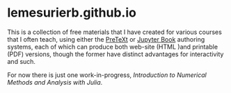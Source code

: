# lemesurierb.github.io
This is a collection of free materials that I have created for various courses that I often teach,
using either the [PreTeXt](https://pretextbook.org/) or [Jupyter Book](https://jupyterbook.org/)
authoring systems, each of which can produce both web-site (HTML )and printable (PDF) versions,
though the former have distinct advantages for interactivity and such.

For now there is just one work-in-progress, *Introduction to Numerical Methods and Analysis with Julia*.
